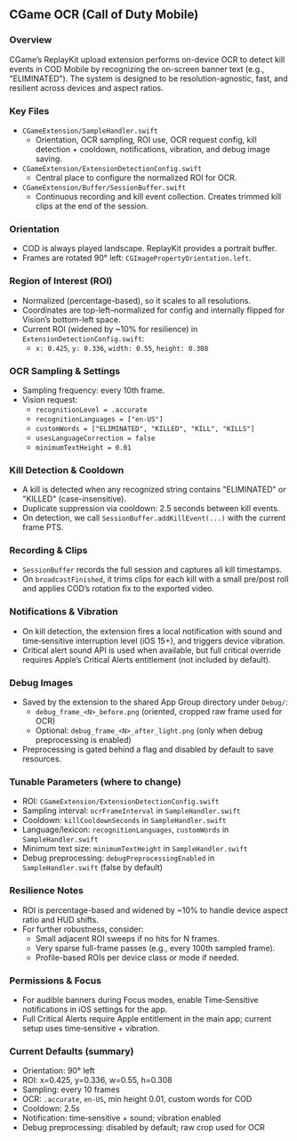 ## CGame OCR (Call of Duty Mobile)

### Overview
CGame’s ReplayKit upload extension performs on-device OCR to detect kill events in COD Mobile by recognizing the on-screen banner text (e.g., "ELIMINATED"). The system is designed to be resolution-agnostic, fast, and resilient across devices and aspect ratios.

### Key Files
- `CGameExtension/SampleHandler.swift`
  - Orientation, OCR sampling, ROI use, OCR request config, kill detection + cooldown, notifications, vibration, and debug image saving.
- `CGameExtension/ExtensionDetectionConfig.swift`
  - Central place to configure the normalized ROI for OCR.
- `CGameExtension/Buffer/SessionBuffer.swift`
  - Continuous recording and kill event collection. Creates trimmed kill clips at the end of the session.

### Orientation
- COD is always played landscape. ReplayKit provides a portrait buffer.
- Frames are rotated 90° left: `CGImagePropertyOrientation.left`.

### Region of Interest (ROI)
- Normalized (percentage-based), so it scales to all resolutions.
- Coordinates are top-left–normalized for config and internally flipped for Vision’s bottom-left space.
- Current ROI (widened by ~10% for resilience) in `ExtensionDetectionConfig.swift`:
  - `x: 0.425`, `y: 0.336`, `width: 0.55`, `height: 0.308`

### OCR Sampling & Settings
- Sampling frequency: every 10th frame.
- Vision request:
  - `recognitionLevel = .accurate`
  - `recognitionLanguages = ["en-US"]`
  - `customWords = ["ELIMINATED", "KILLED", "KILL", "KILLS"]`
  - `usesLanguageCorrection = false`
  - `minimumTextHeight = 0.01`

### Kill Detection & Cooldown
- A kill is detected when any recognized string contains "ELIMINATED" or "KILLED" (case-insensitive).
- Duplicate suppression via cooldown: 2.5 seconds between kill events.
- On detection, we call `SessionBuffer.addKillEvent(...)` with the current frame PTS.

### Recording & Clips
- `SessionBuffer` records the full session and captures all kill timestamps.
- On `broadcastFinished`, it trims clips for each kill with a small pre/post roll and applies COD’s rotation fix to the exported video.

### Notifications & Vibration
- On kill detection, the extension fires a local notification with sound and time‑sensitive interruption level (iOS 15+), and triggers device vibration.
- Critical alert sound API is used when available, but full critical override requires Apple’s Critical Alerts entitlement (not included by default).

### Debug Images
- Saved by the extension to the shared App Group directory under `Debug/`:
  - `debug_frame_<N>_before.png` (oriented, cropped raw frame used for OCR)
  - Optional: `debug_frame_<N>_after_light.png` (only when debug preprocessing is enabled)
- Preprocessing is gated behind a flag and disabled by default to save resources.

### Tunable Parameters (where to change)
- ROI: `CGameExtension/ExtensionDetectionConfig.swift`
- Sampling interval: `ocrFrameInterval` in `SampleHandler.swift`
- Cooldown: `killCooldownSeconds` in `SampleHandler.swift`
- Language/lexicon: `recognitionLanguages`, `customWords` in `SampleHandler.swift`
- Minimum text size: `minimumTextHeight` in `SampleHandler.swift`
- Debug preprocessing: `debugPreprocessingEnabled` in `SampleHandler.swift` (false by default)

### Resilience Notes
- ROI is percentage-based and widened by ~10% to handle device aspect ratio and HUD shifts.
- For further robustness, consider:
  - Small adjacent ROI sweeps if no hits for N frames.
  - Very sparse full-frame passes (e.g., every 100th sampled frame).
  - Profile-based ROIs per device class or mode if needed.

### Permissions & Focus
- For audible banners during Focus modes, enable Time‑Sensitive notifications in iOS settings for the app.
- Full Critical Alerts require Apple entitlement in the main app; current setup uses time‑sensitive + vibration.

### Current Defaults (summary)
- Orientation: 90° left
- ROI: x=0.425, y=0.336, w=0.55, h=0.308
- Sampling: every 10 frames
- OCR: `.accurate`, `en-US`, min height 0.01, custom words for COD
- Cooldown: 2.5s
- Notification: time‑sensitive + sound; vibration enabled
- Debug preprocessing: disabled by default; raw crop used for OCR
